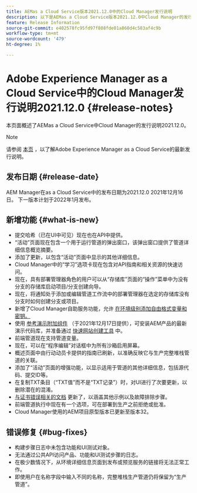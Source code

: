 ```yaml
---
title: AEMas a Cloud Service版本2021.12.0中的Cloud Manager发行说明
description: 以下是AEMas a Cloud Service版本2021.12.0中Cloud Manager的发行说明。
feature: Release Information
source-git-commit: e402578fc95fd97f808fde01a860d4c583af4c9b
workflow-type: tm+mt
source-wordcount: '479'
ht-degree: 1%

---
```



# Adobe Experience Manager as a Cloud Service中的Cloud Manager发行说明2021.12.0 {#release-notes}

本页面概述了AEMas a Cloud Service中Cloud Manager的发行说明2021.12.0。

>[!NOTE]
>
>请参阅 [本页](/help/release-notes/release-notes-cloud/release-notes-current.md) ，以了解Adobe Experience Manager as a Cloud Service的最新发行说明。

## 发布日期 {#release-date}

AEM Manager在as a Cloud Service中的发布日期为2021.12.0 2021年12月16日。 下一版本计划于2022年1月发布。

## 新增功能 {#what-is-new}

* 提交哈希（已在UI中可见）现在也在API中提供。
* “活动”页面现在包含一个用于运行管道的弹出窗口，该弹出窗口提供了管道详细信息概览摘要。
* 添加了更新，以包含“活动”页面中显示的其他详细信息。
* Cloud Manager中的“学习”选项卡现在包含对API指南和相关资源的快速访问。
* 现在，具有部署管理器角色的用户可以从“存储库”页面的“操作”菜单中为没有分支的存储库启动项目/分支创建向导。
* 现在，将通知处于添加或编辑管道工作流中的部署管理器在选定的存储库没有分支时如何创建分支或项目。
* 新增了Cloud Manager自助服务功能，允许 [在环境级别添加自由格式变量和密钥。](/help/implementing/cloud-manager/environment-variables.md)
* 使用 [参考演示附加组件](/help/journey-sites/demos-add-on/overview.md) （于2021年12月17日提供），可安装AEM产品的最新演示代码库，并准备通过 [快速网站创建工具](/help/journey-sites/quick-site/overview.md) 中。
* 前端管道现在支持管道变量。
* 现在，可以在“程序编辑”对话框中为所有沙箱启用屏幕。
* 概述页面中由行动动员卡提供的指南已刷新，以准确反映它与生产完整堆栈管道的关联。
* 添加了“活动”页面的增强功能，以显示适用于管道的其他详细信息，包括源代码、提交ID等。
* 在复制TXT条目（“TXT值”而不是“TXT记录”）时，对UI进行了次要更新，以删除潜在的混淆。
* [与证书错误相关的文档](/help/implementing/cloud-manager/managing-ssl-certifications/add-ssl-certificate.md#certificate-errors) 更新了，以涵盖其他示例以及故障排除步骤。
* 前端管道执行中现在有一个选项，可在部署到生产之前拒绝或批准。
* Cloud Manager使用的AEM项目原型版本已更新至版本32。


## 错误修复 {#bug-fixes}

* 构建步骤日志中未包含功能和UI测试对象。
* 无法通过公共API访问产品、功能和UI测试步骤的日志。
* 在极少数情况下，从环境详细信息页面到发布或预览服务的链接将无法正常工作。
* 即使用户在名称字段中输入不同的名称，完整堆栈生产管道仍将保留为“生产管道”。

